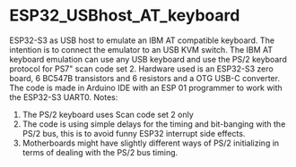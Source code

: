 # ESP32_USBhost_AT_keyboard
ESP32-S3 as USB host to emulate an IBM AT compatible keyboard. The intention is to connect the emulator to an USB KVM switch.
The IBM AT keyboard emulation can use any USB keyboard and use the PS/2 keyboard protocol for PS7" scan code set 2.
Hardware used is an ESP32-S3 zero board, 6 BC547B transistors and 6 resistors and a OTG USB-C converter.
The code is made in Arduino IDE with an ESP 01 programmer to work with the ESP32-S3 UART0.
Notes:
1. The PS/2 keyboard uses Scan code set 2 only
2. The code is using simple delays for the timing and bit-banging with the PS/2 bus, this is to avoid funny ESP32 interrupt side effects.
3. Motherboards might have slightly different ways of PS/2 initializing in terms of dealing with the PS/2 bus timing.

